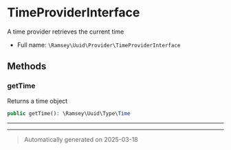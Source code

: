 
# TimeProviderInterface

A time provider retrieves the current time



* Full name: `\Ramsey\Uuid\Provider\TimeProviderInterface`



## Methods


### getTime

Returns a time object

```php
public getTime(): \Ramsey\Uuid\Type\Time
```












***


***
> Automatically generated on 2025-03-18
